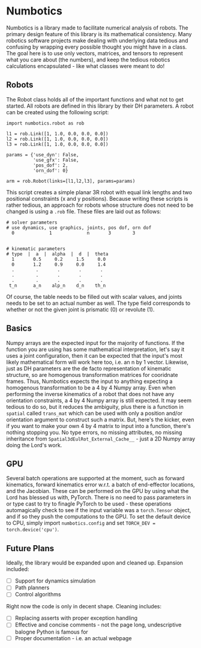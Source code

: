 # Numbotics

Numbotics is a library made to facilitate numerical analysis of robots. The primary design feature of this library is its mathematical consistency. Many robotics software projects make dealing with underlying data tedious and confusing by wrapping every possible thought you might have in a class. The goal here is to use only vectors, matrices, and tensors to represent what you care about (the numbers), and keep the tedious robotics calculations encapsulated - like what classes were meant to do! 


## Robots

The Robot class holds all of the important functions and what not to get started. All robots are defined in this library by their DH parameters. A robot can be created using the following script:

```
import numbotics.robot as rob

l1 = rob.Link([1, 1.0, 0.0, 0.0, 0.0])
l2 = rob.Link([1, 1.0, 0.0, 0.0, 0.0])
l3 = rob.Link([1, 1.0, 0.0, 0.0, 0.0])

params = {'use_dyn': False,
          'use_gfx': False,
          'pos_dof': 2,
          'orn_dof': 0}

arm = rob.Robot(links=[l1,l2,l3], params=params)

```
This script creates a simple planar 3R robot with equal link lengths and two positional constraints (x and y positions). Because writing these scripts is rather tedious, an approach for robots whose structure does not need to be changed is using a `.rob` file. These files are laid out as follows:

```
# solver parameters
# use dynamics, use graphics, joints, pos dof, orn dof
  0             1             n       3        3


# kinematic parameters
# type  |  a  |  alpha  |  d  |  theta
  1       0.5     0.2     1.5     0.0
  0       1.2     0.9     0.0     1.4
  .        .       .       .       .
  .        .       .       .       .
  .        .       .       .       .
 t_n      a_n    alp_n    d_n    th_n

```
Of course, the table needs to be filled out with scalar values, and joints needs to be set to an actual number as well. The type field corresponds to whether or not the given joint is prismatic (0) or revolute (1).


## Basics

Numpy arrays are the expected input for the majority of functions. If the function you are using has some mathematical interpretation, let's say it uses a joint configuration, then it can be expected that the input's most likely mathematical form will work here too, i.e. an n by 1 vector. Likewise, just as DH parameters are the de facto representation of kinematic structure, so are homogenous transformation matrices for cooridnate frames. Thus, Numbotics expects the input to anything expecting a homogenous transformation to be a 4 by 4 Numpy array. Even when performing the inverse kinematics of a robot that does not have any orientation constraints, a 4 by 4 Numpy array is still expected. It may seem tedious to do so, but it reduces the ambiguity, plus there is a function in `spatial` called `trans_mat` which can be used with only a position and/or orientation argument to construct such a matrix. But, here's the kicker, even if you want to make your own 4 by 4 matrix to input into a function, there's nothing stopping you. No type errors, no missing attributes, no missing inheritance from `Spatial3dEulRot_External_Cache__` - just a 2D Numpy array doing the Lord's work.


## GPU

Several batch operations are supported at the moment, such as forward kinematics, forward kinematics error w.r.t. a batch of end-effector locations, and the Jacobian. These can be performed on the GPU by using what the Lord has blessed us with, PyTorch. There is no need to pass parameters in or type cast to try to finagle PyTorch to be used - these operations automagically check to see if the input variable was a `torch.Tensor` object, and if so they push the computations to the GPU. To set the default device to CPU, simply import `numbotics.config` and set `TORCH_DEV = torch.device('cpu')`.


## Future Plans

Ideally, the library would be expanded upon and cleaned up. Expansion included:
- [ ] Support for dynamics simulation
- [ ] Path planners
- [ ] Control algorithms

Right now the code is only in decent shape. Cleaning includes:
- [ ] Replacing asserts with proper exception handling
- [ ] Effective and concise comments - not the page long, undescriptive balogne Python is famous for
- [ ] Proper documentation - i.e. an actual webpage
